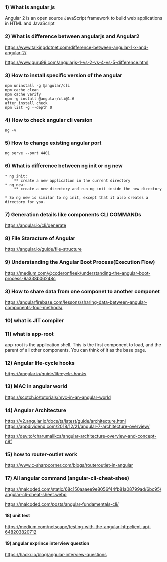 ### 1) What is angular js
Angular 2 is an open source JavaScript framework to build web applications in HTML and JavaScript

### 2) What is difference between angularjs and Angular2
https://www.talkingdotnet.com/difference-between-angular-1-x-and-angular-2/

https://www.guru99.com/angularjs-1-vs-2-vs-4-vs-5-difference.html

### 3) How to install specific version of the angular
```
npm uninstall -g @angular/cli
npm cache clean
npm cache verify
npm -g install @angular/cli@1.6
after install check
npm list -g --depth 0
```

### 4) How to check angular cli version
```
ng -v 
```
### 5) How to change existing angular port
```
ng serve --port 4401 
```

### 6) What is difference between ng init or ng new 
```
* ng init:
    ** create a new application in the current directory
* ng new:
    ** create a new directory and run ng init inside the new directory

* So ng new is similar to ng init, except that it also creates a directory for you.
```

### 7) Generation details like components CLI COMMANDs
https://angular.io/cli/generate


### 8) File Staracture of Angular
https://angular.io/guide/file-structure


### 9) Understanding the Angular Boot Process(Execution Flow)
https://medium.com/@coderonfleek/understanding-the-angular-boot-process-9a338b06248c


### 3) How to share data from one componet to another componet

https://angularfirebase.com/lessons/sharing-data-between-angular-components-four-methods/

### 10) what is JIT compiler

### 11) what is app-root
app-root is the application shell. This is the first component to load, and the parent of all other components. You can think of it as the base page.

### 12) Angular life-cycle hooks
https://angular.io/guide/lifecycle-hooks

### 13) MAC in angular world
https://scotch.io/tutorials/mvc-in-an-angular-world

### 14) Angular Architecture
https://v2.angular.io/docs/ts/latest/guide/architecture.html
https://appdividend.com/2018/12/21/angular-7-architecture-overview/

https://dev.to/charumalikcs/angular-architecture-overview-and-concept-n8f


### 15) how to router-outlet work 
https://www.c-sharpcorner.com/blogs/routeroutlet-in-angular

### 17) All angular command (angular-cli-cheat-shee)
https://malcoded.com/static/68c150aaaee9e8056f44fb81a08799ad/6bc95/angular-cli-cheat-sheet.webp

https://malcoded.com/posts/angular-fundamentals-cli/

#### 18) unit test 
https://medium.com/netscape/testing-with-the-angular-httpclient-api-648203820712

#### 19) angular exprince interview question
https://hackr.io/blog/angular-interview-questions